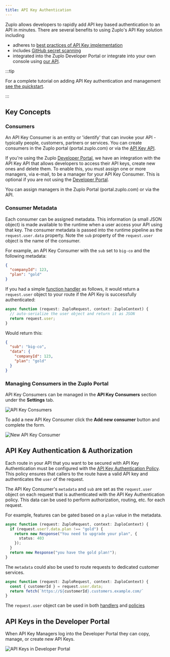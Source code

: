 ```yaml
---
title: API Key Authentication
---
```


Zuplo allows developers to rapidly add API key based authentication to an API in
minutes. There are several benefits to using Zuplo's API Key solution including

- adheres to
  [best practices of API Key implementation](https://zuplo.com/blog/2022/12/01/api-key-authentication)
- includes
  [GitHub secret scanning](https://github.blog/changelog/2022-07-13-zuplo-is-now-a-github-secret-scanning-partner/)
- integrated into the Zuplo Developer Portal or integrate into your own console
  using [our API](./api-key-api.md).

:::tip

For a complete tutorial on adding API Key authentication and management
[see the quickstart](../articles/step-2-add-api-key-auth.md).

:::

## Key Concepts

### Consumers

An API Key Consumer is an entity or 'identify' that can invoke your API -
typically people, customers, partners or services. You can create consumers in
the Zuplo portal (portal.zuplo.com) or via the [API Key API](./api-key-api.md).

If you're using the Zuplo [Developer Portal](./developer-portal.md), we have an
integration with the API Key API that allows developers to access their API
keys, create new ones and delete them. To enable this, you must assign one or
more managers, via e-mail, to be a manager for your API Key Consumer. This is
optional if you are not using the [Developer Portal](./developer-portal.md).

You can assign managers in the Zuplo Portal (portal.zuplo.com) or via the API.

### Consumer Metadata

Each consumer can be assigned metadata. This information (a small JSON object)
is made available to the runtime when a user access your API using that key. The
consumer metadata is passed into the runtime pipeline as the `request.user.data`
property. Note the `sub` property of the `request.user` object is the name of
the consumer.

For example, an API Key Consumer with the `sub` set to `big-co` and the
following metadata:

```json
{
  "companyId": 123,
  "plan": "gold"
}
```

If you had a simple [function handler](../handlers/custom-handler.md) as
follows, it would return a `request.user` object to your route if the API Key is
successfully authenticated:

```ts
async function (request: ZuploRequest, context: ZuploContext) {
  // auto-serialize the user object and return it as JSON
  return request.user;
}
```

Would return this:

```json
{
  "sub": "big-co",
  "data": {
    "companyId": 123,
    "plan": "gold"
  }
}
```

### Managing Consumers in the Zuplo Portal

API Key Consumers can be managed in the **API Key Consumers** section under the
<SettingsTabIcon /> **Settings** tab.

![API Key Consumers](./api-key-management-media/api-key-consumers.png)

To add a new API Key Consumer click the **Add new consumer** button and complete
the form.

![New API Key Consumer](./api-key-management-media/new-api-key-consumer.png)

## API Key Authentication & Authorization

Each route in your API that you want to be secured with API Key Authentication
must be configured with the
[API Key Authentication Policy](../policies/api-key-inbound.md). This policy
ensures that callers to the route have a valid API key and authenticates the
`user` of the request.

The API Key Consumer's `metadata` and `sub` are set as the `request.user` object
on each request that is authenticated with the API Key Authentication policy.
This data can be used to perform authorization, routing, etc. for each request.

For example, features can be gated based on a `plan` value in the metadata.

```ts
async function (request: ZuploRequest, context: ZuploContext) {
  if (request.user?.data.plan !== "gold") {
    return new Response("You need to upgrade your plan", {
      status: 403
    });
  }
  return new Response("you have the gold plan!");
}
```

The `metadata` could also be used to route requests to dedicated customer
services.

```ts
async function (request: ZuploRequest, context: ZuploContext) {
  const { customerId } = request.user.data;
  return fetch(`https://${customerId}.customers.example.com/`
}
```

The `request.user` object can be used in both
[handlers](../handlers/custom-handler.md) and
[policies](../policies/custom-code-inbound.md)

## API Keys in the Developer Portal

When API Key Managers log into the Developer Portal they can copy, manage, or
create new API Keys.

![API Keys in Developer Portal](./api-key-management-media/api-key-dev-portal.png)

